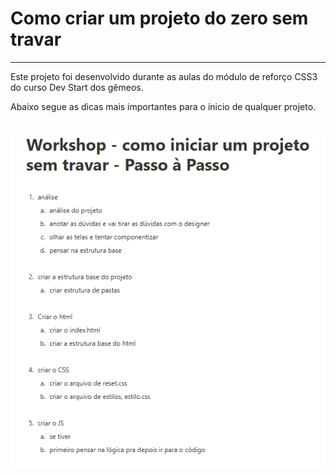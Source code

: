 # Como criar um projeto do zero sem travar 
---
Este projeto foi desenvolvido durante as aulas do módulo de reforço CSS3 do curso Dev Start dos gêmeos. 

Abaixo segue as dicas mais importantes para o ínicio de qualquer projeto.

![Passo-a-passo](src/images/workshop.png)
---
